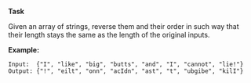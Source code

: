 **Task**

Given an array of strings, reverse them and their order in such way that their length stays the same as the length of the original inputs.

**Example:**

    Input:  {"I", "like", "big", "butts", "and", "I", "cannot", "lie!"}
    Output: {"!", "eilt", "onn", "acIdn", "ast", "t", "ubgibe", "kilI"}